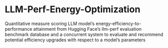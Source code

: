 # LLM-Perf-Energy-Optimization
Quantitative measure scoring LLM model’s energy-efficiency-to-performance attainment from Hugging Face’s llm-perf evaluation benchmark database and a concurrent system to evaluate and recommend potential efficiency upgrades with respect to a model’s parameters

